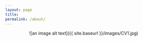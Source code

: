 ```yaml
---
layout: page
title:
permalink: /about/
---
```

<center>![an image alt text]({{ site.baseurl }}/images/CV1.jpg)</center>
